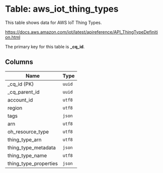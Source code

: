 # Table: aws_iot_thing_types

This table shows data for AWS IoT Thing Types.

https://docs.aws.amazon.com/iot/latest/apireference/API_ThingTypeDefinition.html

The primary key for this table is **_cq_id**.

## Columns

| Name          | Type          |
| ------------- | ------------- |
|_cq_id (PK)|`uuid`|
|_cq_parent_id|`uuid`|
|account_id|`utf8`|
|region|`utf8`|
|tags|`json`|
|arn|`utf8`|
|oh_resource_type|`utf8`|
|thing_type_arn|`utf8`|
|thing_type_metadata|`json`|
|thing_type_name|`utf8`|
|thing_type_properties|`json`|